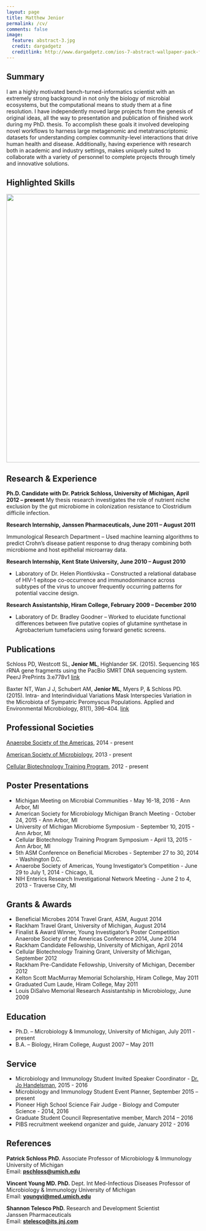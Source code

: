 ```yaml
---
layout: page
title: Matthew Jenior
permalink: /cv/
comments: false
image:
  feature: abstract-3.jpg
  credit: dargadgetz
  creditlink: http://www.dargadgetz.com/ios-7-abstract-wallpaper-pack-for-iphone-5-and-ipod-touch-retina/
---
```



Summary
---------------------

I am a highly motivated bench-turned-informatics scientist with an extremely strong background in not only the biology of microbial ecosystems, but the computational means to study them 
at a fine resolution.  I have independently moved large projects from the genesis of original ideas, all the way to presentation and publication of finished work during my PhD. thesis.  To accomplish 
these goals it involved developing novel workflows to harness large metagenomic and metatranscriptomic datasets for understanding complex community-level interactions that drive human health and disease. Additionally, having experience with research both in academic and industry settings, makes uniquely suited to collaborate with a variety of personnel to complete projects through timely and innovative solutions.


Highlighted Skills
---------------------

<div style="text-align:center"><img src ="http://mjenior.github.io/images/skills.jpg" width="600" height="700" /></div>


Research & Experience
---------------------

**Ph.D. Candidate with Dr. Patrick Schloss, University of Michigan, April 2012 – present**
My thesis research investigates the role of nutrient niche exclusion by the gut microbiome in 
colonization resistance to Clostridium difficile infection.

**Research Internship, Janssen Pharmaceuticals, June 2011 – August 2011**

Immunological Research Department – Used machine learning algorithms to predict Crohn’s disease patient response to drug therapy combining both microbiome and host epithelial microarray data.

**Research Internship, Kent State University, June 2010 – August 2010**

- Laboratory of Dr. Helen Piontkivska – Constructed a relational database of HIV-1 epitope co-occurrence and immunodominance across subtypes of the virus to uncover frequently occurring patterns for potential vaccine design.

**Research Assistantship, Hiram College, February 2009 – December 2010**

- Laboratory of Dr. Bradley Goodner – Worked to elucidate functional differences between five putative copies of glutamine synthetase in Agrobacterium tumefaciens using forward genetic screens.


Publications
------------

Schloss PD, Westcott SL, **Jenior ML**, Highlander SK. (2015). Sequencing 16S rRNA gene fragments using the PacBio SMRT DNA sequencing system. PeerJ PrePrints 3:e778v1 [link](https://dx.doi.org/10.7287/peerj.preprints.778v1)

Baxter NT, Wan J J, Schubert AM, **Jenior ML**, Myers P, & Schloss PD. (2015). Intra- and Interindividual Variations Mask Interspecies Variation in the Microbiota of Sympatric Peromyscus Populations. Applied and Environmental Microbiology, 81(1), 396–404. [link](http://aem.asm.org/content/81/1/396.abstract)


Professional Societies
----------------------

[Anaerobe Society of the Americas](http://www.anaerobe.org/), 2014 - present

[American Society of Microbiology](http://www.asm.org/), 2013 - present

[Cellular Biotechnology Training Program](http://cbtp.engin.umich.edu/), 2012 - present


Poster Presentations
--------------------

- Michigan Meeting on Microbial Communities - May 16-18, 2016 - Ann Arbor, MI
- American Society for Microbiology Michigan Branch Meeting - October 24, 2015 - Ann Arbor, MI
- University of Michigan Microbiome Symposium - September 10, 2015 - Ann Arbor, MI
- Cellular Biotechnology Training Program Symposium - April 13, 2015 - Ann Arbor, MI
- 5th ASM Conference on Beneficial Microbes - September 27 to 30, 2014 - Washington D.C.
- Anaerobe Society of Americas, Young Investigator’s Competition - June 29 to July 1, 2014 - Chicago, IL
- NIH Enterics Research Investigational Network Meeting - June 2 to 4, 2013 - Traverse City, MI


Grants & Awards
---------------

- Beneficial Microbes 2014 Travel Grant, ASM, August 2014
- Rackham Travel Grant, University of Michigan, August 2014
- Finalist & Award Winner, Young Investigator’s Poster Competition Anaerobe Society of the Americas Conference 2014, June 2014
- Rackham Candidate Fellowship, University of Michigan, April 2014
- Cellular Biotechnology Training Grant, University of Michigan, September 2012
- Rackham Pre-Candidate Fellowship, University of Michigan, December 2012
- Kelton Scott MacMurray Memorial Scholarship, Hiram College, May 2011
- Graduated Cum Laude, Hiram College, May 2011
- Louis DiSalvo Memorial Research Assistantship in Microbiology, June 2009


Education
---------

- Ph.D. – Microbiology & Immunology, University of Michigan, July 2011 - present
- B.A. – Biology, Hiram College, August 2007 – May 2011


Service
-------

- Microbiology and Immunology Student Invited Speaker Coordinator - [Dr. Jo Handelsman](https://www.whitehouse.gov/administration/eop/ostp/about/leadershipstaff/handelsman), 2015 - 2016
- Microbiology and Immunology Student Event Planner, September 2015 – present
- Pioneer High School Science Fair Judge - Biology and Computer Science - 2014, 2016
- Graduate Student Council Representative member, March 2014 – 2016
- PIBS recruitment weekend organizer and guide, January 2012 - 2016


References
----------

**Patrick Schloss PhD.**
Associate Professor of Microbiology & Immunology   
University of Michigan   
Email: **pschloss@umich.edu**

**Vincent Young MD. PhD.**
Dept. Int Med-Infectious Diseases
Professor of Microbiology & Immunology
University of Michigan   
Email: **youngvi@med.umich.edu**

**Shannon Telesco PhD.**
Research and Development Scientist   
Janssen Pharmaceuticals   
Email:  **stelesco@its.jnj.com**

